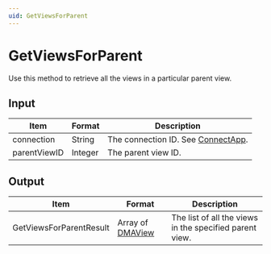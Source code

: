 ```yaml
---
uid: GetViewsForParent
---
```


# GetViewsForParent

Use this method to retrieve all the views in a particular parent view.

## Input

| Item         | Format  | Description                                                                      |
|--------------|---------|----------------------------------------------------------------------------------|
| connection   | String  | The connection ID. See [ConnectApp](xref:ConnectApp). |
| parentViewID | Integer | The parent view ID.                                                              |

## Output

| Item | Format | Description |
|--|--|--|
| GetViewsForParentResult | Array of [DMAView](xref:DMAView) | The list of all the views in the specified parent view. |
